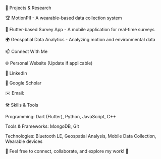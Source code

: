 🚀 Projects & Research

🏆 MotionPII - A wearable-based data collection system

📱 Flutter-based Survey App - A mobile application for real-time surveys

🌍 Geospatial Data Analytics - Analyzing motion and environmental data

📫 Connect With Me

🌐 Personal Website (Update if applicable)

💼 LinkedIn

📝 Google Scholar

✉️ Email: 

🛠️ Skills & Tools

Programming: Dart (Flutter), Python, JavaScript, C++

Tools & Frameworks: MongoDB, Git

Technologies: Bluetooth LE, Geospatial Analysis, Mobile Data Collection, Wearable devices




📌 Feel free to connect, collaborate, and explore my work! 🚀

